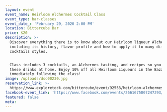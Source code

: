 ```yaml
---
layout: event
event_name: Heirloom Alchermes Cocktail Class
event_type: bar-classes
event_date_: 'February 29, 2020 2:00 PM'
location: Bittercube Bar
price: $20
description: >-
  Discover everything there is to know about our Heirloom liqueur Alchermes
  including its history, flavor profile and how to apply it to many different
  cocktails styles.


  Class includes 3 cocktails, an Alchermes tasting, and recipes so you can make
  these drinks at home. Enjoy 10% off all Heirloom Liqueurs in the Bazaar
  immediately following the class!
image: /uploads/dsc00230.jpg
reservation_link: >-
  https://www.exploretock.com/bittercube/event/92553/heirloom-alchermes-cocktail-class
facebook-event_link: 'https://www.facebook.com/events/2661675807247293/'
featured: false
meta:
---
```


